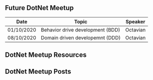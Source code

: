 ## Future DotNet Meetup

Date | Topic | Speaker
---- | ----- | -------
01/10/2020| Behavior drive development (BDD) | Octavian
08/10/2020 | Domain driven developemnt (DDD) | Octavian

## DotNet Meetup Resources

## DotNet Meetup Posts
